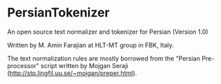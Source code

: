 # PersianTokenizer

An open source text normalizer and tokenizer for Persian (Version 1.0)

Written by M. Amin Farajian at HLT-MT group in FBK, Italy.

The text normalization rules are mostly borrowed from the "Persian Pre-processor" script written by Mojgan Seraji (http://stp.lingfil.uu.se/~mojgan/preper.html).
